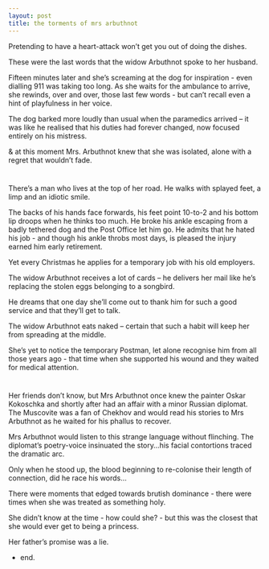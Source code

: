```yaml
---
layout: post
title: the torments of mrs arbuthnot
---
```


Pretending to have a heart-attack won’t get you out of doing the dishes.

These were the last words that the widow Arbuthnot spoke to her husband.

Fifteen minutes later and she’s screaming at the dog for inspiration - even dialling 911 was taking too long.
As she waits for the ambulance to arrive, she rewinds, over and over, those last few words - but can’t recall even a hint of playfulness in her voice.

The dog barked more loudly than usual when the paramedics arrived – it was like he realised that his duties had forever changed, now focused entirely on his mistress.

& at this moment Mrs. Arbuthnot knew that she was isolated, alone with a regret that wouldn’t fade.

#

There’s a man who lives at the top of her road. He walks with splayed feet, a limp and an idiotic smile.

The backs of his hands face forwards, his feet point 10-to-2 and his bottom lip droops when he thinks too much.
He broke his ankle escaping from a badly tethered dog and the Post Office let him go. He admits that he hated his job - and though his ankle throbs most days, is pleased the injury earned him early retirement.

Yet every Christmas he applies for a temporary job with his old employers.

The widow Arbuthnot receives a lot of cards – he delivers her mail like he’s replacing the stolen eggs belonging to a songbird.

He dreams that one day she’ll come out to thank him for such a good service and that they’ll get to talk.

The widow Arbuthnot eats naked – certain that such a habit will keep her from spreading at the middle.

She’s yet to notice the temporary Postman, let alone recognise him from all those years ago - that time when she supported his wound and they waited for medical attention.

#

Her friends don’t know, but Mrs Arbuthnot once knew the painter Oskar Kokoschka and shortly after had an affair with a minor Russian diplomat. 
The Muscovite was a fan of Chekhov and would read his stories to Mrs Arbuthnot as he waited for his phallus to recover.

Mrs Arbuthnot would listen to this strange language without flinching. The diplomat’s poetry-voice insinuated the story…his facial contortions traced the dramatic arc.

Only when he stood up, the blood beginning to re-colonise their length of connection, did he race his words…

There were moments that edged towards brutish dominance - there were times when she was treated as something holy.

She didn’t know at the time - how could she? - but this was the closest that she would ever get to being a princess.

Her father’s promise was a lie.

 - end.
